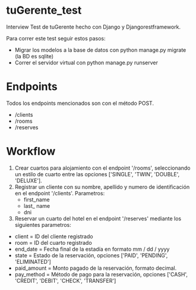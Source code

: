 # tuGerente_test
Interview Test de tuGerente hecho con Django y Djangorestframework.

Para correr este test seguir estos pasos:
- Migrar los modelos a la base de datos con python manage.py migrate (la BD es sqlite)
- Correr el servidor virtual con python manage.py runserver
# Endpoints 
Todos los endpoints mencionados son con el método POST.
- /clients
- /rooms
- /reserves

# Workflow
1. Crear cuartos para alojamiento con el endpoint '/rooms', seleccionando un estilo de cuarto entre las opciones ['SINGLE', 'TWIN', 'DOUBLE', 'DELUXE'].
2. Registrar un cliente con su nombre, apellido y numero de identificación en el endpoint '/clients'.
  Parametros:
    - first_name
    - last_ name
    - dni
3. Reservar un cuarto del hotel en el endpoint '/reserves' mediante los siguientes parametros:
  - client = ID del cliente registrado
  - room = ID del cuarto registrado
  - end_date = Fecha final de la estadía en formato mm / dd / yyyy 
  - state = Estado de la reservación, opciones ['PAID', 'PENDING', 'ELIMINATED']
  - paid_amount = Monto pagado de la reservación, formato decimal.
  - pay_method = Método de pago para la reservación, opciones ['CASH', 'CREDIT', 'DEBIT', 'CHECK', 'TRANSFER']
